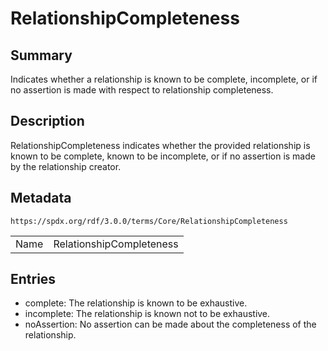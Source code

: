 <!-- Automatically generated by spec-parser v2.1.0 on 2024-06-17T15:44:58.460830+00:00 -->
<!-- SPDX-License-Identifier: Community-Spec-1.0 -->

# RelationshipCompleteness

## Summary

Indicates whether a relationship is known to be complete, incomplete, or if no assertion is made with respect to relationship completeness.


## Description

RelationshipCompleteness indicates whether the provided relationship is known to be complete, known to be incomplete, or if no assertion is made by the relationship creator.


## Metadata

`https://spdx.org/rdf/3.0.0/terms/Core/RelationshipCompleteness`


| | |
|---|---|
| Name | RelationshipCompleteness |




## Entries

- complete: The relationship is known to be exhaustive.
- incomplete: The relationship is known not to be exhaustive.
- noAssertion: No assertion can be made about the completeness of the relationship.

